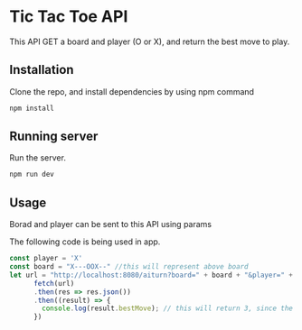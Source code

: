 # Tic Tac Toe API

This API GET a board and player (O or X), and return the best move to play.

## Installation

Clone the repo, and install dependencies by using npm command

```bash
npm install
```

## Running server

Run the server.

```bash
npm run dev
```

## Usage

Borad and player can be sent to this API using params

The following code is being used in app.

```js
const player = 'X'
const board = "X---OOX--" //this will represent above board
let url = "http://localhost:8080/aiturn?board=" + board + "&player=" + player;
      fetch(url)
      .then(res => res.json())
      .then((result) => {
        console.log(result.bestMove); // this will return 3, since the best move is in box 3(from left to right, then top to down
      })
```
